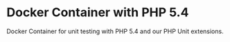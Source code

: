 # Docker Container with PHP 5.4

Docker Container for unit testing with PHP 5.4 and our PHP Unit extensions.
